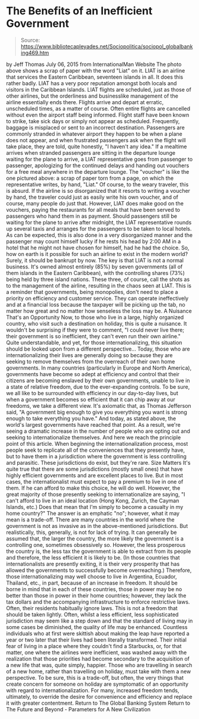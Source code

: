 # The Benefits of an Inefficient Government

> Source: https://www.bibliotecapleyades.net/Sociopolitica/sociopol_globalbanking469.htm

by Jeff Thomas July 06, 2015
from InternationalMan Website
The photo above shows a scrap of paper with the word "Liat" on it.
LIAT is an airline that services the Eastern Caribbean, seventeen islands in all. It does this rather badly. LIAT has a very poor reputation amongst both locals and visitors in the Caribbean Islands. LIAT flights are scheduled, just as those of other airlines, but the orderliness and businesslike management of the airline essentially ends there. Flights arrive and depart at erratic, unscheduled times, as a matter of course. Often entire flights are cancelled without even the airport staff being informed. Flight staff have been known to strike, take sick days or simply not appear as scheduled. Frequently, baggage is misplaced or sent to an incorrect destination. Passengers are commonly stranded in whatever airport they happen to be when a plane does not appear, and when frustrated passengers ask when the flight will take place, they are told, quite honestly, "I haven't any idea." If a mealtime arrives when stranded passengers are sitting in the departure lounge waiting for the plane to arrive, a LIAT representative goes from passenger to passenger, apologizing for the continued delays and handing out vouchers for a free meal anywhere in the departure lounge.
The "voucher" is like the one pictured above: a scrap of paper torn from a page, on which the representative writes, by hand, "Liat." Of course, to the weary traveler, this is absurd. If the airline is so disorganized that it resorts to writing a voucher by hand, the traveler could just as easily write his own voucher, and of course, many people do just that.
However, LIAT does make good on the vouchers, paying the restaurants for all meals that have been served to passengers who hand them in as payment. Should passengers still be waiting for the plane to arrive after midnight, the LIAT representative rounds up several taxis and arranges for the passengers to be taken to local hotels.
As can be expected, this is also done in a very disorganized manner and the passenger may count himself lucky if he rests his head by 2:00 AM in a hotel that he might not have chosen for himself, had he had the choice. So, how on earth is it possible for such an airline to exist in the modern world? Surely, it should be bankrupt by now.
The key is that LIAT is not a normal business. It's owned almost entirely (85%) by seven governments (all of them islands in the Eastern Caribbean), with the controlling shares (73%) being held by three island nations.
These three, of course, call the shots as to the management of the airline, resulting in the chaos seen at LIAT. This is a reminder that governments, being monopolies, don't need to place a priority on efficiency and customer service.
They can operate ineffectively and at a financial loss because the taxpayer will be picking up the tab, no matter how great and no matter how senseless the loss may be.
A Nuisance That's an Opportunity Now, to those who live in a large, highly organized country, who visit such a destination on holiday, this is quite a nuisance.
It wouldn't be surprising if they were to comment,
"I could never live there; their government is so inefficient, they can't even run their own airline."
Quite understandable, and yet, for those internationalizing, this situation should be looked upon from a different perspective...
Today, those who are internationalizing their lives are generally doing so because they are seeking to remove themselves from the overreach of their own home governments. In many countries (particularly in Europe and North America), governments have become so adept at efficiency and control that their citizens are becoming enslaved by their own governments, unable to live in a state of relative freedom, due to the ever-expanding controls. To be sure, we all like to be surrounded with efficiency in our day-to-day lives, but when a government becomes so efficient that it can chip away at our freedoms, we take a different view.
It's axiomatic that, as Thomas Jefferson said,
"A government big enough to give you everything you want is strong enough to take everything you have."
And today, as stated above, the world's largest governments have reached that point.
As a result, we're seeing a dramatic increase in the number of people who are opting out and seeking to internationalize themselves. And here we reach the principle point of this article. When beginning the internationalization process, most people seek to replicate all of the conveniences that they presently have, but to have them in a jurisdiction where the government is less controlling and parasitic.
These jurisdictions do exist, but they're rare.
Size Matters It's quite true that there are some jurisdictions (mostly small ones) that have highly efficient governments and are excellent places to live. But in most cases, the internationalist must expect to pay a premium to live in one of them.
If he can afford to make this choice, he will do well. However, the great majority of those presently seeking to internationalize are saying,
"I can't afford to live in an ideal location (Hong Kong, Zurich, the Cayman Islands, etc.) Does that mean that I'm simply to become a casualty in my home country?"
The answer is an emphatic "no"; however, what it may mean is a trade-off.
There are many countries in the world where the government is not as invasive as in the above-mentioned jurisdictions. But realistically, this, generally, is not for lack of trying. It can generally be assumed that, the larger the country, the more likely the government is a controlling one, sometimes obsessively so. However, the less prosperous the country is, the less tax the government is able to extract from its people and therefore, the less efficient it is likely to be.
(In those countries that internationalists are presently exiting, it is their very prosperity that has allowed the governments to successfully become overreaching.) Therefore, those internationalizing may well choose to live in Argentina, Ecuador, Thailand, etc., in part, because of an increase in freedom.
It should be borne in mind that in each of these countries, those in power may be no better than those in power in their home countries; however, they lack the tax dollars and the accompanying infrastructure to enforce restrictive laws.
Often, their residents habitually ignore laws. This is not a freedom that should be taken lightly. Often, whilst a less efficient, less sophisticated jurisdiction may seem like a step down and that the standard of living may in some cases be diminished, the quality of life may be enhanced. Countless individuals who at first were skittish about making the leap have reported a year or two later that their lives had been literally transformed.
Their initial fear of living in a place where they couldn't find a Starbucks, or, for that matter, one where the airlines were inefficient, was washed away with the realization that those priorities had become secondary to the acquisition of a new life that was, quite simply, happier. Those who are travelling in search of a new home, rather than travelling on holiday, must take with them a new perspective.
To be sure, this is a trade-off, but often, the very things that create concern for someone on holiday are symptomatic of an opportunity with regard to internationalization. For many, increased freedom tends, ultimately, to override the desire for convenience and efficiency and replace it with greater contentment.
Return to The Global Banking System
Return to The Future and Beyond - Parameters for A New Civilization
